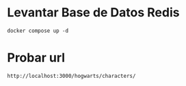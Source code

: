 # Levantar Base de Datos Redis

```
docker compose up -d
```

# Probar url

```
http://localhost:3000/hogwarts/characters/
```
